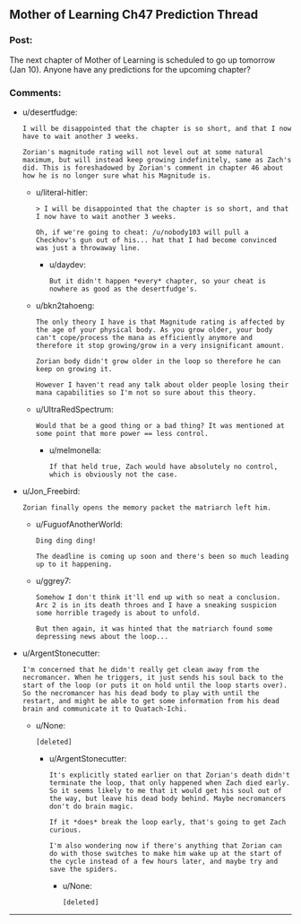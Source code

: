 ## Mother of Learning Ch47 Prediction Thread

### Post:

The next chapter of Mother of Learning is scheduled to go up tomorrow (Jan 10).  Anyone have any predictions for the upcoming chapter?

### Comments:

- u/desertfudge:
  ```
  I will be disappointed that the chapter is so short, and that I now have to wait another 3 weeks.

  Zorian's magnitude rating will not level out at some natural maximum, but will instead keep growing indefinitely, same as Zach's did. This is foreshadowed by Zorian's comment in chapter 46 about how he is no longer sure what his Magnitude is.
  ```

  - u/literal-hitler:
    ```
    > I will be disappointed that the chapter is so short, and that I now have to wait another 3 weeks.

    Oh, if we're going to cheat: /u/nobody103 will pull a Checkhov's gun out of his... hat that I had become convinced was just a throwaway line.
    ```

    - u/daydev:
      ```
      But it didn't happen *every* chapter, so your cheat is nowhere as good as the desertfudge's.
      ```

  - u/bkn2tahoeng:
    ```
    The only theory I have is that Magnitude rating is affected by the age of your physical body. As you grow older, your body can't cope/process the mana as efficiently anymore and therefore it stop growing/grow in a very insignificant amount.

    Zorian body didn't grow older in the loop so therefore he can keep on growing it.

    However I haven't read any talk about older people losing their mana capabilities so I'm not so sure about this theory.
    ```

  - u/UltraRedSpectrum:
    ```
    Would that be a good thing or a bad thing? It was mentioned at some point that more power == less control.
    ```

    - u/melmonella:
      ```
      If that held true, Zach would have absolutely no control, which is obviously not the case.
      ```

- u/Jon_Freebird:
  ```
  Zorian finally opens the memory packet the matriarch left him.
  ```

  - u/FuguofAnotherWorld:
    ```
    Ding ding ding!

    The deadline is coming up soon and there's been so much leading up to it happening.
    ```

  - u/ggrey7:
    ```
    Somehow I don't think it'll end up with so neat a conclusion. Arc 2 is in its death throes and I have a sneaking suspicion some horrible tragedy is about to unfold.

    But then again, it was hinted that the matriarch found some depressing news about the loop...
    ```

- u/ArgentStonecutter:
  ```
  I'm concerned that he didn't really get clean away from the necromancer. When he triggers, it just sends his soul back to the start of the loop (or puts it on hold until the loop starts over). So the necromancer has his dead body to play with until the restart, and might be able to get some information from his dead brain and communicate it to Quatach-Ichi.
  ```

  - u/None:
    ```
    [deleted]
    ```

    - u/ArgentStonecutter:
      ```
      It's explicitly stated earlier on that Zorian's death didn't terminate the loop, that only happened when Zach died early. So it seems likely to me that it would get his soul out of the way, but leave his dead body behind. Maybe necromancers don't do brain magic.

      If it *does* break the loop early, that's going to get Zach curious.

      I'm also wondering now if there's anything that Zorian can do with those switches to make him wake up at the start of the cycle instead of a few hours later, and maybe try and save the spiders.
      ```

      - u/None:
        ```
        [deleted]
        ```

---

